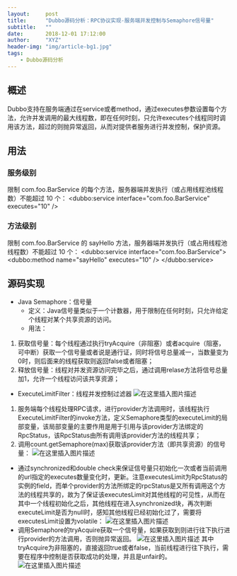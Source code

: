 ```yaml
---
layout:     post
title:      "Dubbo源码分析：RPC协议实现-服务端并发控制与Semaphore信号量"
subtitle:   ""
date:       2018-12-01 17:12:00
author:     "XYZ"
header-img: "img/article-bg1.jpg"
tags:
    - Dubbo源码分析
---
```

## 概述
Dubbo支持在服务端通过在service或者method，通过executes参数设置每个方法，允许并发调用的最大线程数，即在任何时刻，只允许executes个线程同时调用该方法，超过的则抛异常返回，从而对提供者服务进行并发控制，保护资源。
## 用法
### 服务级别
限制 com.foo.BarService 的每个方法，服务器端并发执行（或占用线程池线程数）不能超过 10 个：
<dubbo:service interface="com.foo.BarService" executes="10" />
### 方法级别
限制 com.foo.BarService 的 sayHello 方法，服务器端并发执行（或占用线程池线程数）不能超过 10 个：
<dubbo:service interface="com.foo.BarService">
    <dubbo:method name="sayHello" executes="10" />
</dubbo:service>
## 源码实现
* Java Semaphore：信号量
   * 定义：Java信号量类似于一个计数器，用于限制在任何时刻，只允许给定个线程对某个共享资源的访问。
   * 用法：
1. 获取信号量：每个线程通过执行tryAcquire（非阻塞）或者acquire（阻塞，可中断）获取一个信号量或者说是通行证，同时将信号总量减一，当数量变为0时，则后面来的线程获取则返回false或者阻塞；
2. 释放信号量：线程对并发资源访问完毕之后，通过调用relase方法将信号总量加1，允许一个线程访问该共享资源；
* ExecuteLimitFilter：线程并发控制过滤器
![在这里插入图片描述](https://img-blog.csdnimg.cn/20181202143206597.png?x-oss-process=image/watermark,type_ZmFuZ3poZW5naGVpdGk,shadow_10,text_aHR0cHM6Ly9ibG9nLmNzZG4ubmV0L3UwMTAwMTM1NzM=,size_16,color_FFFFFF,t_70)
1. 服务端每个线程处理RPC请求，进行provider方法调用时，该线程执行ExecuteLimitFilter的invoke方法，定义Semaphore类型的executeLimit的局部变量，该局部变量的主要作用是用于引用与该provider方法绑定的RpcStatus，该RpcStatus由所有调用该provider方法的线程共享；
2. 调用count.getSemaphore(max)获取该provider方法（即共享资源）的信号量：
![在这里插入图片描述](https://img-blog.csdnimg.cn/20181202143233116.png?x-oss-process=image/watermark,type_ZmFuZ3poZW5naGVpdGk,shadow_10,text_aHR0cHM6Ly9ibG9nLmNzZG4ubmV0L3UwMTAwMTM1NzM=,size_16,color_FFFFFF,t_70)
* 通过synchronized和double check来保证信号量只初始化一次或者当前调用的url指定的executes数量变化时，更新。注意executesLimit为RpcStatus的实例的field，而单个provider的方法所绑定的rpcStatus是又所有调用这个方法的线程共享的，故为了保证该executesLimit对其他线程的可见性，从而在其中一个线程初始化之后，其他线程在进入synchronized块，再次判断executeLimit是否为null时，感知其他线程已经初始化过了，需要将executesLimit设置为volatile：
![在这里插入图片描述](https://img-blog.csdnimg.cn/20181202143257971.png?x-oss-process=image/watermark,type_ZmFuZ3poZW5naGVpdGk,shadow_10,text_aHR0cHM6Ly9ibG9nLmNzZG4ubmV0L3UwMTAwMTM1NzM=,size_16,color_FFFFFF,t_70)
* 调用Semaphore的tryAcquire获取一个信号量，如果获取到则进行往下执行进行provider的方法调用，否则抛异常返回。
![在这里插入图片描述](https://img-blog.csdnimg.cn/20181202151032182.png)
其中tryAcquire为非阻塞的，直接返回true或者false，当前线程进行往下执行，需要在程序中控制是否获取成功的处理，并且是unfair的。
![在这里插入图片描述](https://img-blog.csdnimg.cn/20181202143331862.png?x-oss-process=image/watermark,type_ZmFuZ3poZW5naGVpdGk,shadow_10,text_aHR0cHM6Ly9ibG9nLmNzZG4ubmV0L3UwMTAwMTM1NzM=,size_16,color_FFFFFF,t_70)